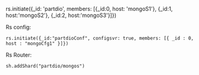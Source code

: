 rs.initiate({_id: 'partdio', members: [{_id:0, host: 'mongoS1'}, {_id:1, host:'mongoS2'}, {_id:2, host:'mongoS3'}]})

Rs config:
```
rs.initiate({_id:"partdioConf", configsvr: true, members: [{ _id : 0, host : "mongoCfg1" }]})
```

Rs Router:
```
sh.addShard("partdio/mongos")
```